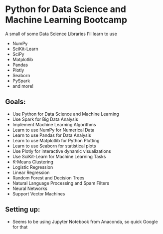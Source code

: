 # Python for Data Science and Machine Learning Bootcamp
A small of some Data Science Libraries I'll learn to use
- NumPy
- SciKit-Learn
- SciPy
- Matplotlib
- Pandas
- Plotly
- Seaborn
- PySpark
- and more!

## Goals:
- Use Python for Data Science and Machine Learning
- Use Spark for Big Data Analysis
- Implement Machine Learning Algorithms
- Learn to use NumPy for Numerical Data
- Learn to use Pandas for Data Analysis
- Learn to use Matplotlib for Python Plotting
- Learn to use Seaborn for statistical plots
- Use Plotly for interactive dynamic visualizations
- Use SciKit-Learn for Machine Learning Tasks
- K-Means Clustering
- Logistic Regression
- Linear Regression
- Random Forest and Decision Trees
- Natural Language Processing and Spam Filters
- Neural Networks
- Support Vector Machines

## Setting up:
- Seems to be using Jupyter Notebook from Anaconda, so quick Google for that